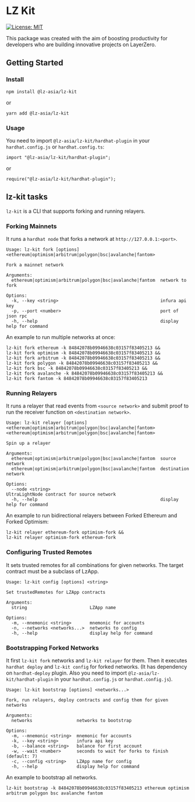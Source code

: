 # LZ Kit

[![License: MIT](https://img.shields.io/badge/License-MIT-yellow.svg)](https://opensource.org/licenses/MIT)

This package was created with the aim of boosting productivity for developers who are building innovative projects on LayerZero.

## Getting Started

### Install

```shell
npm install @lz-asia/lz-kit
```

or

```shell
yarn add @lz-asia/lz-kit
```

### Usage

You need to import `@lz-asia/lz-kit/hardhat-plugin` in your `hardhat.config.js` or `hardhat.config.ts`:

```shell
import "@lz-asia/lz-kit/hardhat-plugin";
```

or

```shell
require("@lz-asia/lz-kit/hardhat-plugin");
```

## lz-kit tasks

`lz-kit` is a CLI that supports forking and running relayers.

### Forking Mainnets

It runs a `hardhat node` that forks a network at `http://127.0.0.1:<port>`.

```shell
Usage: lz-kit fork [options] <ethereum|optimism|arbitrum|polygon|bsc|avalanche|fantom>

Fork a mainnet network

Arguments:
  ethereum|optimism|arbitrum|polygon|bsc|avalanche|fantom  network to fork

Options:
  -k, --key <string>                                       infura api key
  -p, --port <number>                                      port of json rpc
  -h, --help                                               display help for command
```

An example to run multiple networks at once:

```shell
lz-kit fork ethereum -k 84842078b09946638c03157f83405213 &&
lz-kit fork optimism -k 84842078b09946638c03157f83405213 &&
lz-kit fork arbitrum -k 84842078b09946638c03157f83405213 &&
lz-kit fork polygon -k 84842078b09946638c03157f83405213 &&
lz-kit fork bsc -k 84842078b09946638c03157f83405213 &&
lz-kit fork avalanche -k 84842078b09946638c03157f83405213 &&
lz-kit fork fantom -k 84842078b09946638c03157f83405213
```

### Running Relayers

It runs a relayer that read events from `<source network>` and submit proof to run the receiver function on `<destination network>`.

```shell
Usage: lz-kit relayer [options] <ethereum|optimism|arbitrum|polygon|bsc|avalanche|fantom> <ethereum|optimism|arbitrum|polygon|bsc|avalanche|fantom>

Spin up a relayer

Arguments:
  ethereum|optimism|arbitrum|polygon|bsc|avalanche|fantom  source network
  ethereum|optimism|arbitrum|polygon|bsc|avalanche|fantom  destination network

Options:
  --node <string>                                          UltraLightNode contract for source network
  -h, --help                                               display help for command
```

An example to run bidirectional relayers between Forked Ethereum and Forked Optimism:

```shell
lz-kit relayer ethereum-fork optimism-fork &&
lz-kit relayer optimism-fork ethereum-fork
```

### Configuring Trusted Remotes

It sets trusted remotes for all combinations for given networks. The target contract must be a subclass of LzApp.

```shell
Usage: lz-kit config [options] <string>

Set trustedRemotes for LZApp contracts

Arguments:
  string                        LZApp name

Options:
  -m, --mnemonic <string>       mnemonic for accounts
  -n, --networks <networks...>  networks to config
  -h, --help                    display help for command
```

### Bootstrapping Forked Networks

It first `lz-kit fork` networks and `lz-kit relayer` for them. Then it executes `hardhat deploy` and `lz-kit config` for forked networks.
(It has dependency on `hardhat-deploy` plugin. Also you need to import `@lz-asia/lz-kit/hardhat-plugin` in your `hardhat.config.js` or `hardhat.config.js`).

```shell
Usage: lz-kit bootstrap [options] <networks...>

Fork, run relayers, deploy contracts and config them for given networks

Arguments:
  networks                 networks to bootstrap

Options:
  -m, --mnemonic <string>  mnemonic for accounts
  -k, --key <string>       infura api key
  -b, --balance <string>   balance for first account
  -w, --wait <number>      seconds to wait for forks to finish (default: 7)
  -c, --config <string>    LZApp name for config
  -h, --help               display help for command
```

An example to bootstrap all networks.

```shell
lz-kit bootstrap -k 84842078b09946638c03157f83405213 ethereum optimism arbitrum polygon bsc avalanche fantom
```
